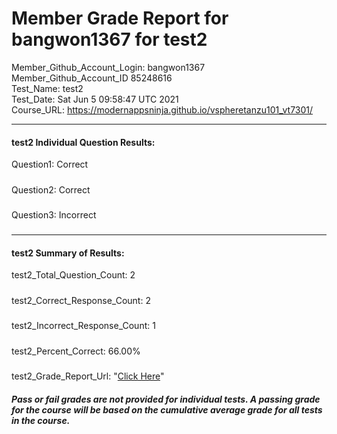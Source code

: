 # Member Grade Report for bangwon1367 for test2  
   
Member_Github_Account_Login: bangwon1367  
Member_Github_Account_ID 85248616  
Test_Name: test2  
Test_Date: Sat Jun  5 09:58:47 UTC 2021  
Course_URL: https://modernappsninja.github.io/vspheretanzu101_vt7301/  
   
---  
#### test2 Individual Question Results:  
Question1: Correct  
#####  
Question2: Correct  
#####  
Question3: Incorrect  
#####  
---  
#### test2 Summary of Results:  
test2_Total_Question_Count: 2  
#####  
test2_Correct_Response_Count: 2  
#####  
test2_Incorrect_Response_Count: 1  
#####  
test2_Percent_Correct: 66.00%  
#####  
test2_Grade_Report_Url: "[Click Here](https://github.com/modernappsninjas/bangwon1367/blob/main/static/userdata/courses/vspheretanzu101_vt7301/grade_report.pr490.test2.md)"
##### Pass or fail grades are not provided for individual tests. A passing grade for the course will be based on the cumulative average grade for all tests in the course.  
